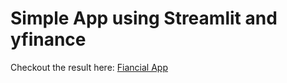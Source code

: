 # Simple App using Streamlit and yfinance

Checkout the result here: <a href=[https://share.streamlit.io/pepelargacha/yfinance_with_streamlit/main/main.py] target="_blank">Fiancial App</a>
